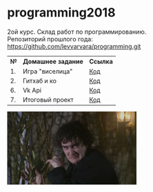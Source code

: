 # programming2018
2ой курс. Склад работ по программированию.  
Репозиторий прошлого года: https://github.com/levvarvara/programming.git

<table>
  <tr>
    <th>№</th>
    <th>Домашнее задание</th>
    <th>Ссылка</th>
  </tr>
  <tr>
    <td>1. <br> </td>
    <td>Игра "виселица" <br> </td>
    <td><a href="https://github.com/levvarvara/programming2018/tree/master/homework1">Код</a> </td>
  </tr>
  <tr>
    <td>2. <br> </td>
    <td>Гитхаб и ко <br> </td>
    <td><a href="https://github.com/levvarvara/programming2018/tree/master/homework2">Код</a> </td>
  </tr>
  <tr>
    <td>6. <br> </td>
    <td>Vk Api <br> </td>
    <td><a href="https://github.com/levvarvara/programming2018/tree/master/homework6">Код</a> </td>
  </tr>
  <tr>
    <td>7. <br> </td>
    <td>Итоговый проект <br> </td>
    <td><a href="https://github.com/levvarvara/programming2018/tree/master/FinalProject">Код</a> </td>
  </tr>
</table>
<img src="./pic.jpg" width="300" height="170">

